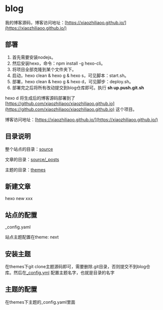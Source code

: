 # blog

我的博客源码，博客访问地址：[https://xiaozhiliaoo.github.io/](https://xiaozhiliaoo.github.io/)

## 部署

1. 首先需要安装nodejs。
2. 然后安装hexo，命令：npm install -g hexo-cli。
3. 将项目全部克隆到某个文件夹下。
4. 启动，hexo clean & hexo g & hexo s，可见脚本：start.sh。
5. 部署，hexo clean & hexo g & hexo d，可见脚步：deploy.sh。
6. 部署完之后将所有改动提交到blog仓库即可。执行 **sh up.push.git.sh**

hexo d 将生成后的博客源码部署到了[https://github.com/xiaozhiliaoo/xiaozhiliaoo.github.io](https://github.com/xiaozhiliaoo/xiaozhiliaoo.github.io) 这个项目。

博客访问地址：[https://xiaozhiliaoo.github.io/](https://xiaozhiliaoo.github.io/)

## 目录说明

整个站点的目录：[source](source)

文章的目录：[source/_posts](source/_posts)

主题的目录：[themes](themes)


## 新建文章

hexo new xxx

## 站点的配置

_config.yaml

站点主题配置在theme: next


## 安装主题

在themes下git clone主题源码即可，需要删除.git目录，否则提交不到blog仓库。然后在[_config.yml](_config.yml) 配置主题名字，也就是目录的名字


## 主题的配置

在themes下主题的_config.yaml里面
